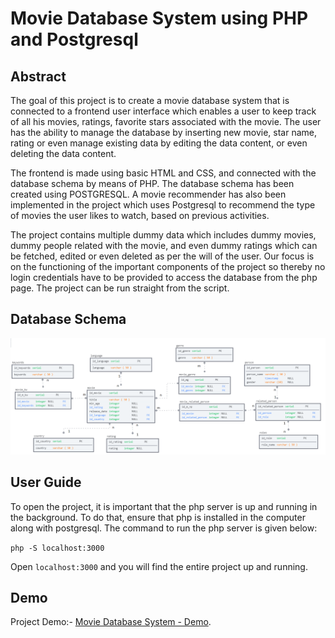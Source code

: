 # Movie Database System using PHP and Postgresql

## Abstract 
The goal of this project is to create a movie database system that is connected to a frontend user interface which enables a user to keep track of all his movies, ratings, favorite stars associated with the movie. The user has the ability to manage the database by inserting new movie, star name, rating or even manage existing data by editing the data content, or even deleting the data content.

The frontend is made using basic HTML and CSS, and connected with the database schema by means of PHP. The database schema has been created using POSTGRESQL. A movie recommender has also been implemented in the project which uses Postgresql to recommend the type of movies the user likes to watch, based on previous activities.

The project contains multiple dummy data which includes dummy movies, dummy people related with the movie, and even dummy ratings which can be fetched, edited or even deleted as per the will of the user. Our focus is on the functioning of the important components of the project so thereby no login credentials have to be provided to access the database from the php page. The project can be run straight from the script.

## Database Schema
![Database UML](https://github.com/borneelphukan/Movie-Database-System/blob/main/UML.png)

## User Guide
To open the project, it is important that the php server is up and running in the background. To do that, ensure that php is installed in the computer along with postgresql. The command to run the php server is given below:

```php -S localhost:3000```

Open ```localhost:3000``` and you will find the entire project up and running.

## Demo
Project Demo:- [Movie Database System - Demo](https://drive.google.com/file/d/1_PSfAoImnVkAO5-VwGmMtt5vrwRK4mn0/view?usp=sharing).
